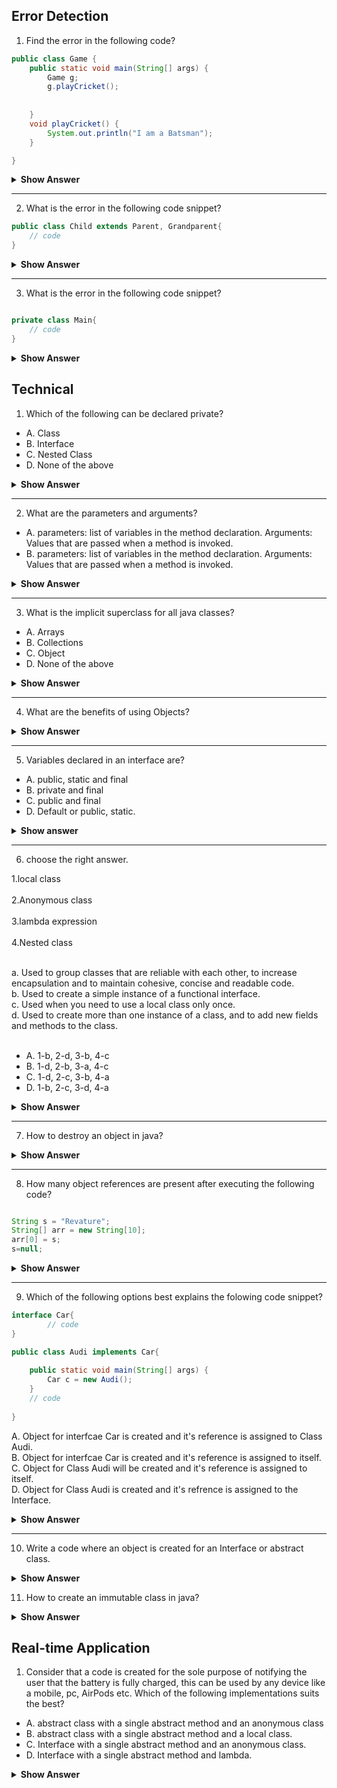 ## Error Detection

1. Find the error in the following code?

``` java
public class Game {
	public static void main(String[] args) {
		Game g;
		g.playCricket();
		
		
	}
	void playCricket() {
		System.out.println("I am a Batsman");
	}

}

```

<details><summary><b>Show Answer</b></summary>

 The above code creates a compile-time error, The object "g" is declared but not initialized, and It is not possible to use an object of a class without Initializing it.

</details>

---

2. What is the error in the following code snippet?

``` java
public class Child extends Parent, Grandparent{
	// code
}
```
<details><summary><b>Show Answer</b></summary>

 compilation error is caused because a class can extend only one parent class.

</details>

---

3.  What is the error in the following code snippet?

``` java

private class Main{
	// code	
}

```

<details><summary><b>Show Answer</b></summary>

compilation error is caused because a class can be public, abstract and final but not private unless it's a nested class.

</details>



## Technical

1. Which of the following can be declared private?

- A. Class
- B. Interface
- C. Nested Class
- D. None of the above

<details><summary><b>Show Answer</b></summary>

 C
	
<details><summary><b>Explanation:</b></summary> classes and interfces can not be declared private, nested classes can be declared private.

</details>
</details>

---

2. What are the parameters and arguments?

- A. parameters: list of variables in the method declaration.
     Arguments:  Values that are passed when a method is invoked.
- B. parameters: list of variables in the method declaration.
     Arguments:  Values that are passed when a method is invoked.
     
<details><summary><b>Show Answer</b></summary>    
 A 
</details>

---

3. What is the implicit superclass for all java classes?

- A. Arrays
- B. Collections
- C. Object
- D. None of the above

<details><summary><b>Show Answer</b></summary>

C
	
<details><summary><b>Explanation:</b></summary> The default constructor of any class calls the no-arg constructor of the superclass, So, java provides an implicit super class "Object" which has a default constructor.

</details>
</details>

---

4. What are the benefits of using Objects?

<details><summary><b>Show Answer</b></summary>
	

	
- Modularity: the source code for every object can be maintained independently and once an object is created it can be easily propagated inside the system.
- Information hiding: since an object is used to implement methods, the internal working of the class can be hidden using an object.
- Code - reusability:  once an object is created, it can be reused anywhere in the program.
- Pluggability and debugging: if an existing object fails to satisfy the requirements of the developer or causes any abnormality in the code, it can be 
	  deleted.
	
</details>

---

5. Variables declared in an interface are?

- A. public, static and final
- B. private and final
- C. public and final
- D. Default or public, static.


<details> <summary><b>Show answer</b></summary>

 A
	
<details><summary><b>Explanation:</b></summary>
	
- final: variables in an interface are accessed by many classes and its not ideal, if any of the classes appends the value of the variable. to avoid this
	 variables are declared final.
- public: interfaces are accessed by any class present in any package, so to support this all variables are declared public.
- static: interface itself can't be initialized, so objects of a class are used to access variables, but if a class is imcomplete, an object cant be created.
	   All variables are static so that they can be accessed without an object.
	

</details>
</details>

---

6. choose the right answer.

1.local class   <br>                               
2.Anonymous class  <br>                           
3.lambda expression <br>                          
4.Nested class <br>

<br>
a.  Used to group classes that are reliable with each other, to increase encapsulation and to maintain cohesive, concise and readable code.<br>
b. Used to create a simple instance of a functional interface.<br>
c. Used when you need to use a local class only once.<br>
d. Used to create more than one instance of a class, and to add new fields and methods to the class.<br>
<br>


- A. 1-b, 2-d, 3-b, 4-c
- B. 1-d, 2-b, 3-a, 4-c
- C. 1-d, 2-c, 3-b, 4-a
- D. 1-b, 2-c, 3-d, 4-a

<details>
	<summary><b>Show Answer</b></summary>
	C

</details>

---

7. How to destroy an object in java?

<details><summary><b>Show Answer</b></summary>

>  An object can not be directly destroid in java. by setting all the references to object as null, the object is eligible for garbage collection.

</details>

---

8. How many object references are present after executing the following code?

``` java

String s = "Revature";
String[] arr = new String[10];
arr[0] = s;
s=null;

```

<details><summary><b>Show Answer</b></summary>
	
one reference will be left after executing the code snippet(arr[0]--> s).

</details>

---

9. Which of the following options best explains the folowing code snippet?

``` java
interface Car{
        // code	
}

public class Audi implements Car{
	
	public static void main(String[] args) {
		Car c = new Audi();	
	}
	// code
  
}

```

A. Object for interfcae Car is created and it's reference is assigned to Class Audi.<br>
B. Object for interfcae Car is created and it's reference is assigned to itself.<br>
C. Object for Class Audi will be created and it's reference is assigned to itself.<br>
D. Object for Class Audi is created and it's refrence is assigned to the Interface.

<details><summary><b>Show Answer</b></summary>

D

<details><summary><b>Explanation</b></summary>

> It is not possible to create an object for interface, an Object can be created only for classes and the reference can be assigned to an interface.
	
</details>


</details>

---


10.  Write a code where an object is created for an Interface or abstract class.

<details><summary><b>Show Answer</b></summary>
	
> Interfaces and Abstract classes cant be initialized because they have abstract methods, so its not possibel to create an object for an Interface. but while creating an anonymous class an object can be created for interface and abstract method.
	
``` java
	
interface Shape{
	void area();
	void circuference();
}

abstract class Dimension{
	abstract void visibility();
}

public class Circle {
	
	
	public static void main(String[] args) {
		Shape  c = new Shape() {

			@Override
			public void area() {
				System.out.println("3.14*r*r is the area of circle");
				
			}

			@Override
			public void circuference() {
				System.out.println("3.14*r*r is the circufrence of circle");
				
			}
			
			
		};
		
		Dimension d = new Dimension() {
			
			@Override
			void visibility() {
				System.out.println("A circle is 2D object or planar object");
				
			}
		};
		
		
		
	}
	
}

	
	
```
> In the above code, obejcts c and d are created for interface Shape and abstract class Dimension.
	
</details>

11. How to create an immutable class in java?

<details><summary><b> Show Answer </b></summary>
	
> A class is considered as imputable if once an object is created, then its contents cant be modified.
	
> An immutable class can be created by
> 1. Declaring all the feilds as private to avoid access. 
> 2. Declaring the class as final to avoid overriding of methods.
> 3. Declare class as final to avoid ineritance.
> 4. intializing data using a parameterized constructor 
> 5. retriving data using a getter method to avoid getting direct access to the object reference.


</details>


## Real-time Application

1. Consider that a code is created for the sole purpose of notifying the user that the battery is fully charged, this can be used by any device like a mobile, pc, AirPods etc. Which of the following implementations suits the best?

- A. abstract class with a single abstract method and an anonymous class
- B. abstract class with a single abstract method and a local class.
- C. Interface with a single abstract method and an anonymous class.
- D. Interface with a single abstract method and lambda.

<details>
<summary><b>Show Answer</b></summary>
	
D
<details><summary><b>Explanation:</b></summary> a code with a single purpose translates to a class/ interface with a single method, functional interface is the best way to implement this scenario and lambda implementation in each device, makes the code concise, easily readable and maintainable.
	
</details>
</details>














